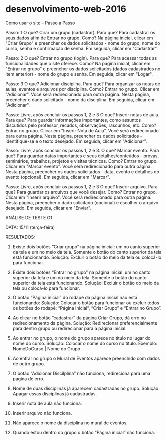 # desenvolvimento-web-2016

Como usar o site – Passo a Passo

Passo: 1
O que? Criar um grupo (cadastrar).
Para que? Para cadastrar os seus dados afim de Entrar no grupo.
Como? Na página inicial, clicar em "Criar Grupo" e preencher os dados solicitados - nome do grupo, nome do curso, senha e confirmação de senha. Em seguida, clicar em "Cadastrar".

Passo: 2
O que? Entrar no grupo (login).
Para que? Para acessar todas as funcionalidades que o site oferece.
Como? Na página inicial, clicar em "Entrar no grupo" e preencher os dados solicitados (dados cadastrados no item anterior) - nome do grupo e senha. Em seguida, clicar em "Logar".

Passo: 3
O que? Adicionar disciplina.
Para que? Para organizar as notas de aulas, eventos e arquivos por disciplina.
Como? Entrar no grupo. Clicar em "Adicionar". Você será redirecionado para outra página. Nesta página, preencher o dado solicitado - nome da disciplina. Em seguida, clicar em "Adicionar".

Passo: Livre, após concluir os passos 1, 2 e 3
O que? Inserir notas de aula.
Para que? Para guardar informações importantes, como assuntos discutidos pelo professor, recados, observações, rascunhos, etc.
Como? Entrar no grupo. Clicar em "Inserir Nota de Aula". Você será redirecionado para outra página. Nesta página, preencher os dados solicitados - identifique-se e o texto desejado. Em seguida, clicar em "Adicionar".

Passo: Livre, após concluir os passos 1, 2 e 3.
O que? Marcar evento.
Para que? Para guardar datas importantes e seus detalhes/conteúdos - provas, seminários, trabalhos, projetos e visitas técnicas.
Como? Entrar no grupo. Clicar em "Marcar evento". Você será redirecionado para outra página. Nesta página, preencher os dados solicitados - data, evento e detalhes do evento (opcional). Em seguida, clicar em "Marcar".


Passo: Livre, após concluir os passos 1, 2 e 3
O que? Inserir arquivo.
Para que? Para guardar os arquivos que você desejar.
Como? Entrar no grupo. Clicar em "Inserir arquivo". Você será redirecionado para outra página. Nesta página, preencher o dado solicitado (opcional) e escolher o arquivo desejado. Em seguida, clicar em "Enviar".




ANÁLISE DE TESTE O1

DATA: 15/11 (terça-feira)

RESULTADOS:

1)	Existe dois botões “Criar grupo” na página inicial: um no canto superior da tela e um no meio da tela. Somente o botão do canto superior da tela está funcionando.
Solução: Excluir o botão do meio da tela ou colocá-lo para funcionar.

2)	Existe dois botões “Entrar no grupo” na página inicial: um no canto superior da tela e um no meio da tela. Somente o botão do canto superior da tela está funcionando.
Solução: Excluir o botão do meio da tela ou colocá-lo para funcionar.

3)	O botão “Página inicial” do rodapé da página inicial não está funcionando:
Solução: Colocar o botão para funcionar ou excluir todos os botões do rodapé: “Página Inicial”, “Criar Grupo” e “Entrar no Grupo”.

4)	Ao clicar no botão “cadastrar” da página Criar Grupo, dá erro no redirecionamento da página.
Solução: Redirecionar preferencialmente para dentro grupo ou redirecionar para a página inicial.

5)	Ao entrar no grupo, o nome do grupo aparece no título no lugar do nome do curso.
Solução: Colocar o nome do curso no título. Exemplo: NomeDoCurso | Nome do Grupo

6)	Ao entrar no grupo o Mural de Eventos aparece preenchido com dados de outro grupo.

7)	O botão “Adicionar Discilplina” não funciona, redireciona para uma página de erro.

8)	Nome de duas disciplinas já aparecem cadastradas no grupo.
Solução: Apagar essas disciplinas já cadastradas.

9)	Inserir nota de aula não funciona.

10)	Inserir arquivo não funciona.

11)	Não aparece o nome da disciplina no mural de eventos.

12)	Quando estou dentro do grupo o botão “Página inicial” não funciona.


